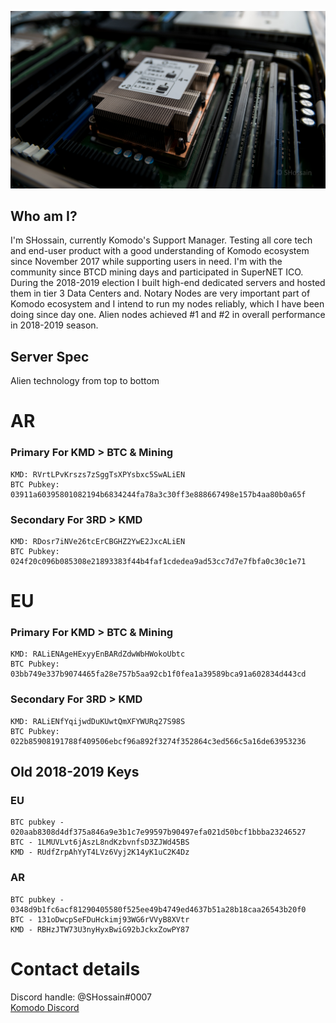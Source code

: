 ![](https://raw.githubusercontent.com/KomodoPlatform/NotaryNodes/master/notarynodes/alien/SAM_3920.jpg)

## Who am I?
I'm SHossain, currently Komodo's Support Manager. Testing all core tech and end-user product with a good understanding of Komodo ecosystem since November 2017 while supporting users in need. I'm with the community since BTCD mining days and participated in SuperNET ICO. During the 2018-2019 election I built high-end dedicated servers and hosted them in tier 3 Data Centers and. Notary Nodes are very important part of Komodo ecosystem and I intend to run my nodes reliably, which I have been doing since day one. Alien nodes achieved #1 and #2 in overall performance in 2018-2019 season.


## Server Spec
Alien technology from top to bottom

# AR
### Primary For KMD > BTC & Mining

```
KMD: RVrtLPvKrszs7zSggTsXPYsbxc5SwALiEN
BTC Pubkey: 03911a60395801082194b6834244fa78a3c30ff3e888667498e157b4aa80b0a65f
```

### Secondary For 3RD > KMD

```
KMD: RDosr7iNVe26tcErCBGHZ2YwE2JxcALiEN
BTC Pubkey: 024f20c096b085308e21893383f44b4faf1cdedea9ad53cc7d7e7fbfa0c30c1e71
```

# EU
### Primary For KMD > BTC & Mining

```
KMD: RALiENAgeHExyyEnBARdZdwWbHWokoUbtc
BTC Pubkey: 03bb749e337b9074465fa28e757b5aa92cb1f0fea1a39589bca91a602834d443cd
```

### Secondary For 3RD > KMD

```
KMD: RALiENfYqijwdDuKUwtQmXFYWURq27S98S
BTC Pubkey: 022b85908191788f409506ebcf96a892f3274f352864c3ed566c5a16de63953236
```

## Old 2018-2019 Keys
### EU
```
BTC pubkey - 020aab8308d4df375a846a9e3b1c7e99597b90497efa021d50bcf1bbba23246527
BTC - 1LMUVLvt6jAszL8ndKzbvnfsD3ZJWd45BS
KMD - RUdfZrpAhYyT4LVz6Vyj2K14yK1uC2K4Dz
```
### AR
```
BTC pubkey - 0348d9b1fc6acf81290405580f525ee49b4749ed4637b51a28b18caa26543b20f0
BTC - 131oDwcpSeFDuHckimj93WG6rVVyB8XVtr
KMD - RBHzJTW73U3nyHyxBwiG92bJckxZowPY87
```

# Contact details
Discord handle: @SHossain#0007  
[Komodo Discord](https://komodoplatform.com/discord)
